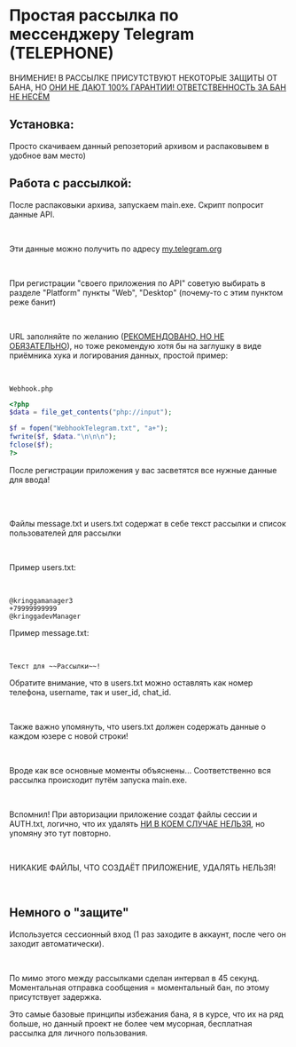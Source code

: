<h1>Простая рассылка по мессенджеру Telegram (TELEPHONE)</h1>

<p>ВНИМЕНИЕ! В РАССЫЛКЕ ПРИСУТСТВУЮТ НЕКОТОРЫЕ ЗАЩИТЫ ОТ БАНА, НО <ins><u>ОНИ НЕ ДАЮТ 100% ГАРАНТИИ! ОТВЕТСТВЕННОСТЬ ЗА БАН НЕ НЕСЁМ</u></ins></p>

<h2>Установка:</h2>
<p>Просто скачиваем данный репозеторий архивом и распаковывем в удобное вам место)</p>

<h2>Работа с рассылкой:</h2>
<p>После распаковыки архива, запускаем main.exe. Скрипт попросит данные API.</p><br>
<p>Эти данные можно получить по адресу <a href="https://my.telegram.org/">my.telegram.org</a></p><br>
<p>При регистрации "своего приложения по API" советую выбирать в разделе "Platform" пункты "Web", "Desktop" (почему-то с этим пунктом реже банит)</p><br>
<p>URL заполняйте по желанию (<ins>РЕКОМЕНДОВАНО, НО НЕ ОБЯЗАТЕЛЬНО</ins>), но тоже рекомендую хотя бы на заглушку в виде приёмника хука и логирования данных, простой пример:</p><br>

```
Webhook.php
```
```PHP
<?php
$data = file_get_contents("php://input");

$f = fopen("WebhookTelegram.txt", "a+");
fwrite($f, $data."\n\n\n");
fclose($f);
?>
```

<p>После регистрации приложения у вас засветятся все нужные данные для ввода!</p><br><br>

<p>Файлы message.txt и users.txt содержат в себе текст рассылки и список пользователей для рассылки</p><br>
<p>Пример users.txt:</p><br>

```
@kringgamanager3
+79999999999
@kringgadevManager
```

<p>Пример message.txt:</p><br>

```
Текст для ~~Рассылки~~!
```

<p>Обратите внимание, что в users.txt можно оставлять как номер телефона, username, так и user_id, chat_id.</p><br>
<p>Также важно упомянуть, что users.txt должен содержать данные о каждом юзере с новой строки!</p><br>
<p>Вроде как все основные моменты объяснены... Соответственно вся рассылка происходит путём запуска main.exe.</p><br>
<p>Вспомнил! При авторизации приложение создат файлы сессии и AUTH.txt, логично, что их удалять <ins><u>НИ В КОЕМ СЛУЧАЕ НЕЛЬЗЯ</u></ins>, но упомяну это тут повторно.</p><br>
<p>НИКАКИЕ ФАЙЛЫ, ЧТО СОЗДАЁТ ПРИЛОЖЕНИЕ, УДАЛЯТЬ НЕЛЬЗЯ!</p><br>
<h2>Немного о "защите"</h2>
<p>Используется сессионный вход (1 раз заходите в аккаунт, после чего он заходит автоматически).</p><br>
<p>По мимо этого между рассылками сделан интервал в 45 секунд. Моментальная отправка сообщения = моментальный бан, по этому присутствует задержка.</p>
<p>Это самые базовые принципы избежания бана, я в курсе, что их на ряд больше, но данный проект не более чем мусорная, бесплатная рассылка для личного пользования.</p>
